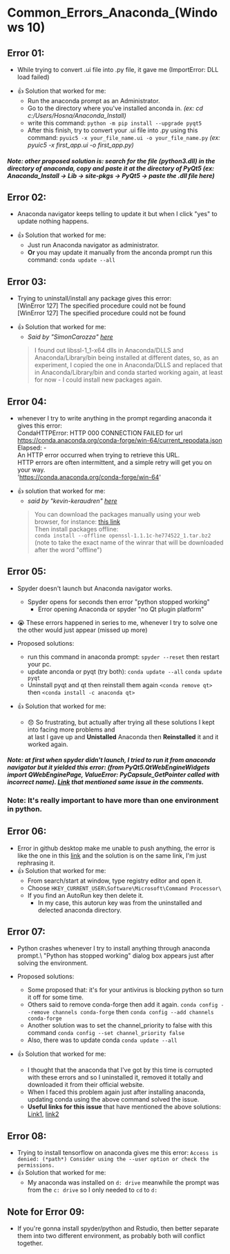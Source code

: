 # Common_Errors_Anaconda_(Windows 10)
## Error 01:
* While trying to convert .ui file into .py file, it gave me (ImportError: DLL load failed)
- :+1: Solution that worked for me: 
    - Run the anaconda prompt as an Administrator.
    - Go to the directory where you've installed anconda in. *(ex: cd c:/Users/Hosna/Anaconda_Install)*
    - write this command: `python -m pip install --upgrade pyqt5`
    - After this finish, try to convert your .ui file into .py using this command: `pyuic5 -x your_file_name.ui -o your_file_name.py` *(ex: pyuic5 -x first_app.ui -o first_app.py)*

##### Note: other proposed solution is: search for the file (python3.dll) in the directory of anaconda, copy and paste it at the directory of PyQt5 (ex: Anaconda_Install -> Lib -> site-pkgs -> PyQt5 -> paste the .dll file here)

## Error 02:
*  Anaconda navigator keeps telling to update it but when I click "yes" to update nothing happens.
- :+1: Solution that worked for me:
    - Just run Anaconda navigator as administrator.
    - **Or** you may update it manually from the anconda prompt run this command: `conda update --all`

## Error 03:
* Trying to uninstall/install any package gives this error:\
[WinError 127] The specified procedure could not be found\
[WinError 127] The specified procedure could not be found
- :+1: Solution that worked for me:
    - *Said by "SimonCarozza" [here](https://github.com/conda/conda/issues/9003)*
    > I found out libssl-1_1-x64 dlls in Anaconda/DLLS and Anaconda/Library/bin being installed at different dates, so, as an experiment, I copied the one in Anaconda/DLLS and replaced that in Anaconda/Library/bin and conda started working again, at least for now - I could install new packages again.

## Error 04:
* whenever I try to write anything in the prompt regarding anaconda it gives this error:\
 CondaHTTPError: HTTP 000 CONNECTION FAILED for url <https://conda.anaconda.org/conda-forge/win-64/current_repodata.json>\
  Elapsed: - \
  An HTTP error occurred when trying to retrieve this URL.\
  HTTP errors are often intermittent, and a simple retry will get you on your way.\
  'https://conda.anaconda.org/conda-forge/win-64' 
- :+1: solution that worked for me:
    - *said by "kevin-keraudren" [here](https://github.com/conda/conda/issues/6007)*
    >  You can download the packages manually using your web browser, for instance: [this link](https://anaconda.org/anaconda/openssl/files)\
        Then install packages offline:\
        `conda install --offline openssl-1.1.1c-he774522_1.tar.bz2`  (note to take the exact name of the winrar that will be downloaded after the word "offline")

## Error 05:
* Spyder doesn't launch but Anaconda navigator works.
    - Spyder opens for seconds then error "python stopped working"
        -  Error opening Anaconda or spyder "no Qt plugin platform" 
* :sob: These errors happened in series to me, whenever I try to solve one the other would just appear (missed up more)
* Proposed solutions:
    - run this command in anaconda prompt: `spyder --reset` then restart your pc.
    - update anconda or pyqt (try both): `conda update --all`    `conda update pyqt`
    - Uninstall pyqt and qt then reinstall them again `<conda remove qt>` then   `<conda install -c anaconda qt>` 

* :+1: Solution that worked for me:
    - :disappointed: So frustrating, but actually after trying all these solutions
    I kept into facing more problems and\
    at last I gave up and **Unistalled** Anaconda then **Reinstalled** it and it worked again. 

##### Note: at first when spyder didn't launch, I tried to run it from anaconda navigator but it yielded this error: (from PyQt5.QtWebEngineWidgets import QWebEnginePage, ValueError: PyCapsule_GetPointer called with incorrect name). [Link](https://github.com/spyder-ide/spyder/issues/3138) that mentioned same issue in the comments.

### Note: It's really important to have more than one environment in python.

## Error 06: 
* Error in github desktop make me unable to push anything, the error is like the one in this [link](https://github.com/desktop/desktop/issues/2623) and the solution is on the same link, I'm just rephrasing it.
* :+1: Solution that worked for me:
    - From search/start at window, type registry editor and open it.
    - Choose `HKEY_CURRENT_USER\Software\Microsoft\Command Processor\`
    - If you find an AutoRun key then delete it.
        - In my case, this autorun key was from the uninstalled and delected anaconda directory.

## Error 07:
* Python crashes whenever I try to install anything through anaconda prompt.\ "Python has stopped working" dialog box appears just after solving the environment.
* Proposed solutions:
    - Some proposed that: it's for your antivirus is blocking python so turn it off for some time.
    - Others said to remove conda-forge then add it again. `conda config --remove channels conda-forge` then `conda config --add channels conda-forge`
    - Another solution was to set the channel_priority to false with this command `conda config --set channel_priority false`
    - Also, there was to update conda `conda update --all`

* :+1: Solution that worked for me:
    - I thought that the anaconda that I've got by this time is corrupted with these errors
    and so I uninstalled it, removed it totally and downloaded it from their official website.
    - When I faced this problem again just after installing anaconda, updating conda using the above command solved the issue.
    - **Useful links for this issue** that have mentioned the above solutions: [Link1](https://github.com/conda/conda/issues/8051), [link2](https://github.com/conda/conda/issues/6406)

## Error 08:
* Trying to install tensorflow on anaconda gives me this error:  `Access is denied: (*path*) Consider using the --user option or check the permissions.`
* :+1: Solution that worked for me:
    - My anaconda was installed on `d: drive` meanwhile the prompt was from the `c: drive` so I only needed to `cd` to `d:`

## Note for Error 09:
* If you're gonna install spyder/python and Rstudio, then better separate them into two different environment, as probably both will conflict together.
